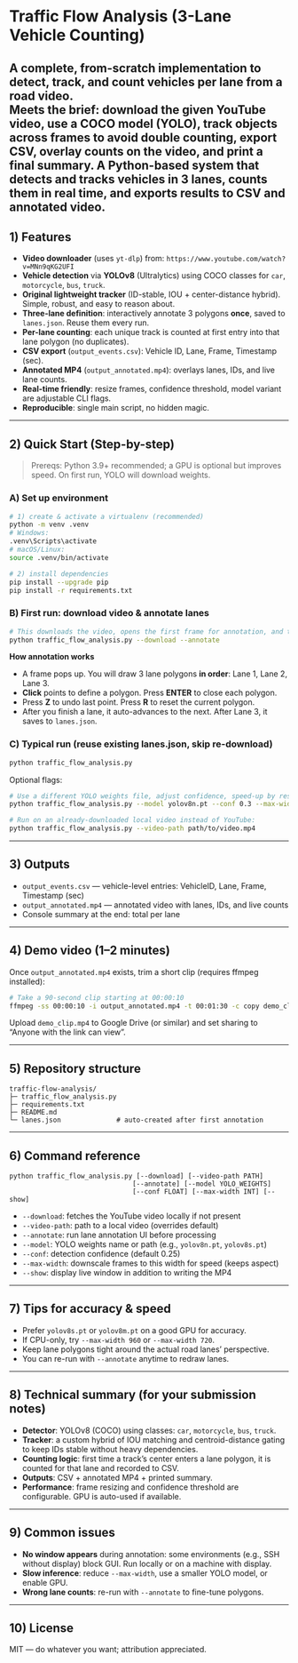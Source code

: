 # Traffic Flow Analysis (3-Lane Vehicle Counting)

A complete, from-scratch implementation to **detect, track, and count vehicles per lane** from a road video.  
Meets the brief: download the given YouTube video, use a COCO model (YOLO), track objects across frames to avoid double counting, export CSV, overlay counts on the video, and print a final summary.
A Python-based system that detects and tracks vehicles in 3 lanes, counts them in real time, and exports results to CSV and annotated video.
---

## 1) Features

- **Video downloader** (uses `yt-dlp`) from: `https://www.youtube.com/watch?v=MNn9qKG2UFI`
- **Vehicle detection** via **YOLOv8** (Ultralytics) using COCO classes for `car`, `motorcycle`, `bus`, `truck`.
- **Original lightweight tracker** (ID-stable, IOU + center-distance hybrid). Simple, robust, and easy to reason about.
- **Three-lane definition**: interactively annotate 3 polygons **once**, saved to `lanes.json`. Reuse them every run.
- **Per-lane counting**: each unique track is counted at first entry into that lane polygon (no duplicates).
- **CSV export** (`output_events.csv`): Vehicle ID, Lane, Frame, Timestamp (sec).
- **Annotated MP4** (`output_annotated.mp4`): overlays lanes, IDs, and live lane counts.
- **Real-time friendly**: resize frames, confidence threshold, model variant are adjustable CLI flags.
- **Reproducible**: single main script, no hidden magic.

---

## 2) Quick Start (Step-by-step)

> Prereqs: Python 3.9+ recommended; a GPU is optional but improves speed. On first run, YOLO will download weights.

### A) Set up environment
```bash
# 1) create & activate a virtualenv (recommended)
python -m venv .venv
# Windows:
.venv\Scripts\activate
# macOS/Linux:
source .venv/bin/activate

# 2) install dependencies
pip install --upgrade pip
pip install -r requirements.txt
```

### B) First run: download video & annotate lanes
```bash
# This downloads the video, opens the first frame for annotation, and then runs counting end-to-end.
python traffic_flow_analysis.py --download --annotate
```
**How annotation works**
- A frame pops up. You will draw 3 lane polygons **in order**: Lane 1, Lane 2, Lane 3.
- **Click** points to define a polygon. Press **ENTER** to close each polygon.
- Press **Z** to undo last point. Press **R** to reset the current polygon.
- After you finish a lane, it auto-advances to the next. After Lane 3, it saves to `lanes.json`.

### C) Typical run (reuse existing lanes.json, skip re-download)
```bash
python traffic_flow_analysis.py
```
Optional flags:
```bash
# Use a different YOLO weights file, adjust confidence, speed-up by resizing, run display window:
python traffic_flow_analysis.py --model yolov8n.pt --conf 0.3 --max-width 1280 --show

# Run on an already-downloaded local video instead of YouTube:
python traffic_flow_analysis.py --video-path path/to/video.mp4
```

---

## 3) Outputs

- `output_events.csv` — vehicle-level entries: VehicleID, Lane, Frame, Timestamp (sec)
- `output_annotated.mp4` — annotated video with lanes, IDs, and live counts
- Console summary at the end: total per lane

---

## 4) Demo video (1–2 minutes)

Once `output_annotated.mp4` exists, trim a short clip (requires ffmpeg installed):
```bash
# Take a 90-second clip starting at 00:00:10
ffmpeg -ss 00:00:10 -i output_annotated.mp4 -t 00:01:30 -c copy demo_clip.mp4
```
Upload `demo_clip.mp4` to Google Drive (or similar) and set sharing to “Anyone with the link can view”.

---

## 5) Repository structure
```
traffic-flow-analysis/
├─ traffic_flow_analysis.py
├─ requirements.txt
├─ README.md
└─ lanes.json              # auto-created after first annotation
```

---

## 6) Command reference

```
python traffic_flow_analysis.py [--download] [--video-path PATH]
                               [--annotate] [--model YOLO_WEIGHTS]
                               [--conf FLOAT] [--max-width INT] [--show]
```

- `--download`: fetches the YouTube video locally if not present
- `--video-path`: path to a local video (overrides default)
- `--annotate`: run lane annotation UI before processing
- `--model`: YOLO weights name or path (e.g., `yolov8n.pt`, `yolov8s.pt`)
- `--conf`: detection confidence (default 0.25)
- `--max-width`: downscale frames to this width for speed (keeps aspect)
- `--show`: display live window in addition to writing the MP4

---

## 7) Tips for accuracy & speed

- Prefer `yolov8s.pt` or `yolov8m.pt` on a good GPU for accuracy.
- If CPU-only, try `--max-width 960` or `--max-width 720`.
- Keep lane polygons tight around the actual road lanes’ perspective.
- You can re-run with `--annotate` anytime to redraw lanes.

---

## 8) Technical summary (for your submission notes)

- **Detector**: YOLOv8 (COCO) using classes: `car`, `motorcycle`, `bus`, `truck`.
- **Tracker**: a custom hybrid of IOU matching and centroid-distance gating to keep IDs stable without heavy dependencies.
- **Counting logic**: first time a track’s center enters a lane polygon, it is counted for that lane and recorded to CSV.
- **Outputs**: CSV + annotated MP4 + printed summary.
- **Performance**: frame resizing and confidence threshold are configurable. GPU is auto-used if available.

---

## 9) Common issues

- **No window appears** during annotation: some environments (e.g., SSH without display) block GUI. Run locally or on a machine with display.
- **Slow inference**: reduce `--max-width`, use a smaller YOLO model, or enable GPU.
- **Wrong lane counts**: re-run with `--annotate` to fine-tune polygons.

---

## 10) License

MIT — do whatever you want; attribution appreciated.
